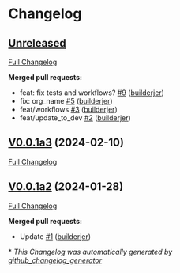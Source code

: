 # Changelog

## [Unreleased](https://github.com/OpenVoiceOS/ovos-skill-moviemaster/tree/HEAD)

[Full Changelog](https://github.com/OpenVoiceOS/ovos-skill-moviemaster/compare/V0.0.1a3...HEAD)

**Merged pull requests:**

- feat: fix tests and workflows? [\#9](https://github.com/OpenVoiceOS/ovos-skill-moviemaster/pull/9) ([builderjer](https://github.com/builderjer))
- fix: org\_name [\#5](https://github.com/OpenVoiceOS/ovos-skill-moviemaster/pull/5) ([builderjer](https://github.com/builderjer))
- feat/workflows [\#3](https://github.com/OpenVoiceOS/ovos-skill-moviemaster/pull/3) ([builderjer](https://github.com/builderjer))
- feat/update\_to\_dev [\#2](https://github.com/OpenVoiceOS/ovos-skill-moviemaster/pull/2) ([builderjer](https://github.com/builderjer))

## [V0.0.1a3](https://github.com/OpenVoiceOS/ovos-skill-moviemaster/tree/V0.0.1a3) (2024-02-10)

[Full Changelog](https://github.com/OpenVoiceOS/ovos-skill-moviemaster/compare/V0.0.1a2...V0.0.1a3)

## [V0.0.1a2](https://github.com/OpenVoiceOS/ovos-skill-moviemaster/tree/V0.0.1a2) (2024-01-28)

[Full Changelog](https://github.com/OpenVoiceOS/ovos-skill-moviemaster/compare/3f841b6b950d223958ad4616b7d08910436509c5...V0.0.1a2)

**Merged pull requests:**

- Update [\#1](https://github.com/OpenVoiceOS/ovos-skill-moviemaster/pull/1) ([builderjer](https://github.com/builderjer))



\* *This Changelog was automatically generated by [github_changelog_generator](https://github.com/github-changelog-generator/github-changelog-generator)*
